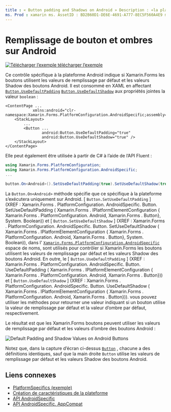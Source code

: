 ```yaml
---
title : « Button padding and Shadows on Android » Description : «la plateforme spécifique vous permet d’utiliser des fonctionnalités uniquement disponibles sur une plateforme spécifique, sans implémenter de convertisseurs ou d’effets personnalisés. Cet article explique comment utiliser le spécifique à la plateforme Android qui utilise les valeurs de remplissage par défaut et les valeurs Shadow des boutons Android.
ms. Prod : xamarin ms. AssetID : BD2B60D1-DE6E-4691-A777-8EC5F560A4E9 ms. Technology : xamarin-Forms Author : davidbritch ms. Author : dabritch ms. Date : 07/10/2018 No-Loc : [ Xamarin.Forms , Xamarin.Essentials ]
---
```


# <a name="button-padding-and-shadows-on-android"></a>Remplissage de bouton et ombres sur Android

[![Télécharger ](~/media/shared/download.png) l’exemple télécharger l’exemple](https://docs.microsoft.com/samples/xamarin/xamarin-forms-samples/userinterface-platformspecifics)

Ce contrôle spécifique à la plateforme Android indique si Xamarin.Forms les boutons utilisent les valeurs de remplissage par défaut et les valeurs Shadow des boutons Android. Il est consommé en XAML en affectant [`Button.UseDefaultPadding`](xref:Xamarin.Forms.PlatformConfiguration.AndroidSpecific.Button.UseDefaultPaddingProperty) [`Button.UseDefaultShadow`](xref:Xamarin.Forms.PlatformConfiguration.AndroidSpecific.Button.UseDefaultShadowProperty) aux propriétés jointes la valeur `boolean` :

```xaml
<ContentPage ...
            xmlns:android="clr-namespace:Xamarin.Forms.PlatformConfiguration.AndroidSpecific;assembly=Xamarin.Forms.Core">
    <StackLayout>
        ...
        <Button ...
                android:Button.UseDefaultPadding="true"
                android:Button.UseDefaultShadow="true" />         
    </StackLayout>
</ContentPage>
```

Elle peut également être utilisée à partir de C# à l’aide de l’API Fluent :

```csharp
using Xamarin.Forms.PlatformConfiguration;
using Xamarin.Forms.PlatformConfiguration.AndroidSpecific;
...

button.On<Android>().SetUseDefaultPadding(true).SetUseDefaultShadow(true);
```

La `Button.On<Android>` méthode spécifie que ce spécifique à la plateforme s’exécutera uniquement sur Android. [ `Button.SetUseDefaultPadding` ] (XREF : Xamarin.Forms . PlatformConfiguration. AndroidSpecific. Button. SetUseDefaultPadding ( Xamarin.Forms . IPlatformElementConfiguration { Xamarin.Forms . PlatformConfiguration. Android, Xamarin.Forms . Button}, System. Boolean)) et [ `Button.SetUseDefaultShadow` ] (XREF : Xamarin.Forms . PlatformConfiguration. AndroidSpecific. Button. SetUseDefaultShadow ( Xamarin.Forms . IPlatformElementConfiguration { Xamarin.Forms . PlatformConfiguration. Android, Xamarin.Forms . Button}, System. Boolean)), dans l' [`Xamarin.Forms.PlatformConfiguration.AndroidSpecific`](xref:Xamarin.Forms.PlatformConfiguration.AndroidSpecific) espace de noms, sont utilisés pour contrôler si Xamarin.Forms les boutons utilisent les valeurs de remplissage par défaut et les valeurs Shadow des boutons Android. En outre, le [ `Button.UseDefaultPadding` ] (XREF : Xamarin.Forms . PlatformConfiguration. AndroidSpecific. Button. UseDefaultPadding ( Xamarin.Forms . IPlatformElementConfiguration { Xamarin.Forms . PlatformConfiguration. Android, Xamarin.Forms . Button})) et [ `Button.UseDefaultShadow` ] (XREF : Xamarin.Forms . PlatformConfiguration. AndroidSpecific. Button. UseDefaultShadow ( Xamarin.Forms . IPlatformElementConfiguration { Xamarin.Forms . PlatformConfiguration. Android, Xamarin.Forms . Button})). vous pouvez utiliser les méthodes pour retourner une valeur indiquant si un bouton utilise la valeur de remplissage par défaut et la valeur d’ombre par défaut, respectivement.

Le résultat est que les Xamarin.Forms boutons peuvent utiliser les valeurs de remplissage par défaut et les valeurs d’ombre des boutons Android :

![](button-padding-shadow-images/button-padding-and-shadow.png "Default Padding and Shadow Values on Android Buttons")

Notez que, dans la capture d’écran ci-dessus [`Button`](xref:Xamarin.Forms.Button) , chacune a des définitions identiques, sauf que la main droite `Button` utilise les valeurs de remplissage par défaut et les valeurs Shadow des boutons Android.

## <a name="related-links"></a>Liens connexes

- [PlatformSpecifics (exemple)](https://docs.microsoft.com/samples/xamarin/xamarin-forms-samples/userinterface-platformspecifics)
- [Création de caractéristiques de la plateforme](~/xamarin-forms/platform/platform-specifics/index.md#creating-platform-specifics)
- [API AndroidSpecific](xref:Xamarin.Forms.PlatformConfiguration.AndroidSpecific)
- [API AndroidSpecific. AppCompat](xref:Xamarin.Forms.PlatformConfiguration.AndroidSpecific.AppCompat)
